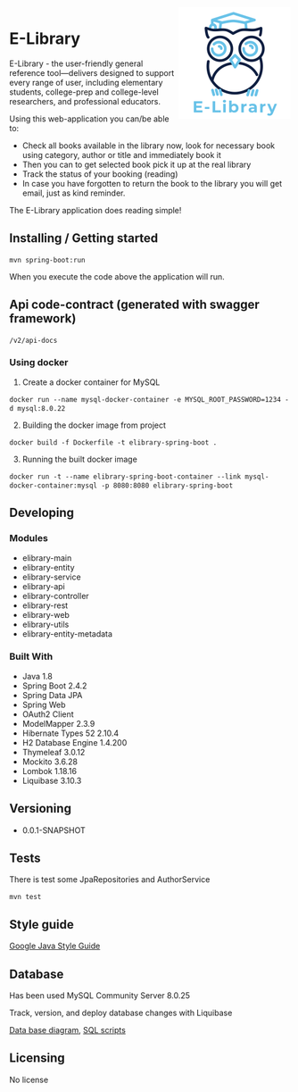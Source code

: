 <img src="elibrary-controller/src/main/resources/static/img/logo/logo_200_200.png" alt="E-Library" align="right">

# E-Library

E-Library - the user-friendly general reference tool—delivers designed to support every range of user, including 
elementary students, college-prep and college-level researchers, and professional educators.

Using this web-application you can/be able to:
* Check all books available in the library now, look for necessary book using category, author or title and immediately book it
* Then you can to get selected book pick it up at the real library
* Track the status of your booking (reading)
* In case you have forgotten to return the book to the library you will get email, just as kind reminder.

The E-Library application does reading simple!

## Installing / Getting started

```shell
mvn spring-boot:run
```

When you execute the code above the application will run.

## Api code-contract (generated with swagger framework)

```shell
/v2/api-docs
```

### Using docker

1. Create a docker container for MySQL
```shell
docker run --name mysql-docker-container -e MYSQL_ROOT_PASSWORD=1234 -d mysql:8.0.22
```
[comment]: <> (sudo docker run --name elibrary-mysql -e MYSQL_ROOT_PASSWORD=1234 -e MYSQL_DATABASE=by_it_academy_grodno_elibrary -dp 3306:3306 mysql:8.0.22)

2. Building the docker image from project
```shell
docker build -f Dockerfile -t elibrary-spring-boot .
```

3. Running the built docker image
```shell
docker run -t --name elibrary-spring-boot-container --link mysql-docker-container:mysql -p 8080:8080 elibrary-spring-boot
```

## Developing

### Modules
* elibrary-main
* elibrary-entity
* elibrary-service
* elibrary-api
* elibrary-controller
* elibrary-rest
* elibrary-web
* elibrary-utils
* elibrary-entity-metadata

### Built With
* Java 1.8
* Spring Boot 2.4.2
* Spring Data JPA
* Spring Web
* OAuth2 Client
* ModelMapper 2.3.9
* Hibernate Types 52 2.10.4
* H2 Database Engine 1.4.200
* Thymeleaf 3.0.12
* Mockito 3.6.28
* Lombok 1.18.16
* Liquibase	3.10.3

## Versioning

* 0.0.1-SNAPSHOT

## Tests

There is test some JpaRepositories and AuthorService

```shell
mvn test
```

## Style guide

[Google Java Style Guide](https://google.github.io/styleguide/javaguide.html)

## Database

Has been used MySQL Community Server 8.0.25

Track, version, and deploy database changes with Liquibase

[Data base diagram](db-diagram.svg), [SQL scripts](db-scripts.sql)

## Licensing

No license